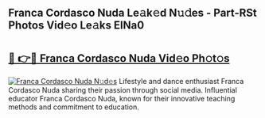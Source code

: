 ## Franca Cordasco Nuda Le𝚊k𝚎d N𝚞𝚍es - Part-RSt Photos Vid𝚎o Le𝚊ks ElNa0

# <h2><a href="http://fbfcmzx.evod.top/?m=Franca+Cordasco+Nuda">🔗 👉🔴 Franca Cordasco Nuda Vid𝚎o Ph𝚘t𝚘s</a></h2>

[![Franca Cordasco Nuda N𝚞d𝚎s](https://i.imgur.com/8V9OHl7.gif)](http://fbfcmzx.evod.top/?m=Franca+Cordasco+Nuda)
Lifestyle and dance enthusiast Franca Cordasco Nuda sharing their passion through social media. Influential educator Franca Cordasco Nuda, known for their innovative teaching methods and commitment to education. 
